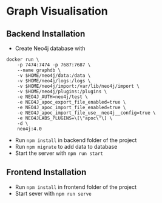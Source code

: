 # Graph Visualisation

## Backend Installation

- Create Neo4j database with

```
docker run \
    -p 7474:7474 -p 7687:7687 \
    --name graphdb \
    -v $HOME/neo4j/data:/data \
    -v $HOME/neo4j/logs:/logs \
    -v $HOME/neo4j/import:/var/lib/neo4j/import \
    -v $HOME/neo4j/plugins:/plugins \
    -e NEO4J_AUTH=neo4j/test \
    -e NEO4J_apoc_export_file_enabled=true \
    -e NEO4J_apoc_import_file_enabled=true \
    -e NEO4J_apoc_import_file_use__neo4j__config=true \
    -e NEO4JLABS_PLUGINS=\[\"apoc\"\] \
    -d \
    neo4j:4.0
```

- Run `npm install` in backend folder of the project
- Run `npm migrate` to add data to database
- Start the server with `npm run start`

## Frontend Installation

- Run `npm install` in frontend folder of the project
- Start sever with `npm run serve`
